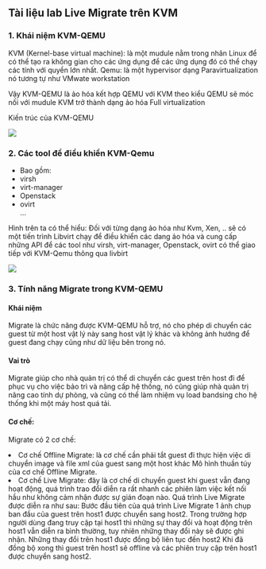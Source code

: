 <h2>Tài liệu lab Live Migrate trên KVM</h2>
<h3>1. Khái niệm KVM-QEMU </h3>
<p>KVM (Kernel-base virtual machine): là một mudule nằm trong nhân Linux để có thể tạo ra không gian cho các ứng dụng để các ứng dụng đó có thể chạy các tính với quyền lớn nhất. Qemu: là một hypervisor dạng Paravirtualization nó tương tự như VMwate workstation</p>
<p>Vậy KVM-QEMU là ảo hóa kết hợp QEMU với KVM theo kiểu QEMU sẽ móc nối với mudule KVM trở thành dạng ảo hóa Full virtualization</p>
<p>Kiến trúc của KVM-QEMU</p>
<img src="https://github.com/anhict/images/blob/master/687474703a2f2f692e696d6775722e636f6d2f4c44554a534e5a2e706e67.png">
<h3>2. Các tool để điều khiển KVM-Qemu</h3>
<ul>
<li>Bao gồm:</li>

<li>virsh</li>
<li>virt-manager</li>
<li>Openstack</li>
<li>ovirt</li>
...</ul>
<p>Hình trên ta có thể hiểu: Đối với từng dạng ảo hóa như Kvm, Xen, .. sẽ có một tiến trình Libvirt chạy để điều khiển các dang ảo hóa và cung cấp những API để các tool như virsh, virt-manager, Openstack, ovirt có thể giao tiếp với KVM-Qemu thông qua livbirt</p>
<img src="https://github.com/anhict/images/blob/master/687474703a2f2f692e696d6775722e636f6d2f6332516e3456382e706e67.png">
<h3>3. Tính năng Migrate trong KVM-QEMU</h3>
<h4>Khái niệm</h4>
<p>Migrate là chức năng được KVM-QEMU hỗ trợ, nó cho phép di chuyển các guest từ một host vật lý này sang host vật lý khác và không ảnh hướng để guest đang chạy cũng như dữ liệu bên trong nó.</p>
<h4>Vai trò</h4>
<p>Migrate giúp cho nhà quản trị có thể di chuyển các guest trên host đi để phục vụ cho việc bảo trì và nâng cấp hệ thống, nó cũng giúp nhà quản trị nâng cao tính dự phòng, và cũng có thể làm nhiệm vụ load bandsing cho hệ thống khi một máy host quá tải.</p>
<h4>Cơ chế:</h4>
<p>Migrate có 2 cơ chế:</p>
<li>Cơ chế Offline Migrate: là cơ chế cần phải tắt guest đi thực hiện việc di chuyển image và file xml của guest sang một host khác Mô hình thuần túy của cơ chế Offline Migrate.</li>
<li>Cơ chế Live Migrate: đây là cơ chế di chuyển guest khi guest vẫn đang hoạt động, quá trình trao đổi diễn ra rất nhanh các phiên làm việc kết nối hầu như không cảm nhận được sự gián đoạn nào. Quá trình Live Migrate được diễn ra như sau: Bước đầu tiên của quá trình Live Migrate 1 ảnh chụp ban đầu của guest trên host1 được chuyển sang host2. Trong trường hợp người dùng đang truy cập tại host1 thì những sự thay đổi và hoạt động trên host1 vẫn diễn ra bình thường, tuy nhiên những thay đổi này sẽ được ghi nhận. Những thay đổi trên host1 được đồng bộ liên tục đến host2 Khi đã đồng bộ xong thì guest trên host1 sẽ offline và các phiên truy cập trên host1 được chuyển sang host2.</li>
